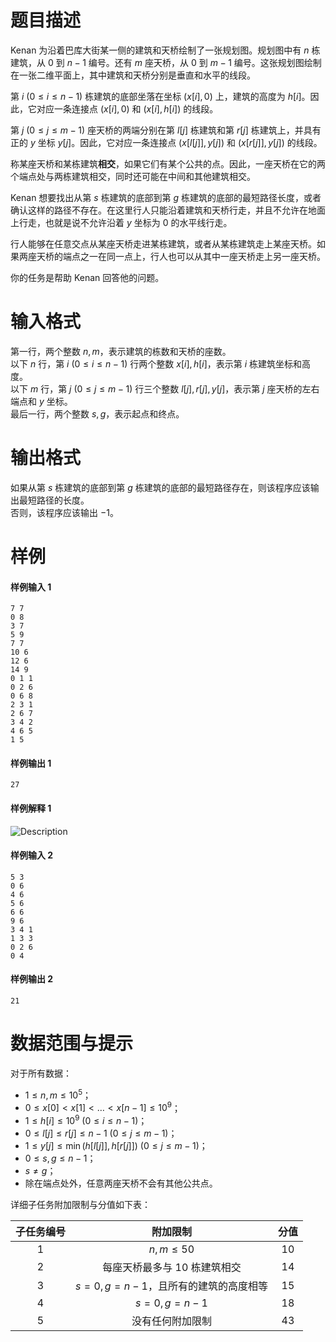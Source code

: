 
# 题目描述

Kenan 为沿着巴库大街某一侧的建筑和天桥绘制了一张规划图。规划图中有 $n$ 栋建筑，从 $0$ 到 $n-1$ 编号。还有 $m$ 座天桥，从 $0$ 到 $m-1$ 编号。这张规划图绘制在一张二维平面上，其中建筑和天桥分别是垂直和水平的线段。

第 $i\ (0 \le i \le n-1)$ 栋建筑的底部坐落在坐标 $(x[i],0)$ 上，建筑的高度为 $h[i]$。因此，它对应一条连接点 $(x[i],0)$ 和 $(x[i],h[i])$ 的线段。

第 $j\ (0 \le j \le m-1)$ 座天桥的两端分别在第 $l[j]$ 栋建筑和第 $r[j]$ 栋建筑上，并具有正的 $y$ 坐标 $y[j]$。因此，它对应一条连接点 $(x[l[j]],y[j])$ 和 $(x[r[j]],y[j])$ 的线段。

称某座天桥和某栋建筑**相交**，如果它们有某个公共的点。因此，一座天桥在它的两个端点处与两栋建筑相交，同时还可能在中间和其他建筑相交。

Kenan 想要找出从第 $s$ 栋建筑的底部到第 $g$ 栋建筑的底部的最短路径长度，或者确认这样的路径不存在。在这里行人只能沿着建筑和天桥行走，并且不允许在地面上行走，也就是说不允许沿着 $y$ 坐标为 $0$ 的水平线行走。

行人能够在任意交点从某座天桥走进某栋建筑，或者从某栋建筑走上某座天桥。如果两座天桥的端点之一在同一点上，行人也可以从其中一座天桥走上另一座天桥。

你的任务是帮助 Kenan 回答他的问题。

# 输入格式

第一行，两个整数 $n,m$，表示建筑的栋数和天桥的座数。  
以下 $n$ 行，第 $i\ (0 \le i \le n-1)$ 行两个整数 $x[i],h[i]$，表示第 $i$ 栋建筑坐标和高度。  
以下 $m$ 行，第 $j\ (0 \le j \le m-1)$ 行三个整数 $l[j],r[j],y[j]$，表示第 $j$ 座天桥的左右端点和 $y$ 坐标。  
最后一行，两个整数 $s,g$，表示起点和终点。

# 输出格式

如果从第 $s$ 栋建筑的底部到第 $g$ 栋建筑的底部的最短路径存在，则该程序应该输出最短路径的长度。  
否则，该程序应该输出 $-1$。

# 样例

#### 样例输入 1
```plain
7 7
0 8
3 7
5 9
7 7
10 6
12 6
14 9
0 1 1
0 2 6
0 6 8
2 3 1
2 6 7
3 4 2
4 6 5
1 5
```

#### 样例输出 1
```plain
27
```

#### 样例解释 1
![Description](source/loj/3180/img/aHR0cHM6Ly9sb2otaW1nLnVweXVuLm1lbmNpLm1lbXNldDAuY24vMjAxOS8wOC8wOS81ZDRkNWE5MGE5ODJhLnBuZw==.png)

#### 样例输入 2
```plain
5 3
0 6
4 6
5 6
6 6
9 6
3 4 1
1 3 3
0 2 6
0 4
```

#### 样例输出 2
```plain
21
```

# 数据范围与提示

对于所有数据：
- $1 \le n,m \le 10^5$；
- $0 \le x[0] < x[1] < \dots < x[n-1] \le 10^9$；
- $1 \le h[i] \le 10^9\ (0 \le i \le n-1)$；
- $0 \le l[j] \le r[j] \le n-1\ (0 \le j \le m-1)$；
- $1 \le y[j] \le \min(h[l[j]],h[r[j]])\ (0 \le j \le m-1)$；
- $0 \le s,g \le n-1$；
- $s \ne g$；
- 除在端点处外，任意两座天桥不会有其他公共点。

详细子任务附加限制与分值如下表：

| 子任务编号 |                           附加限制                           | 分值 |
| :--------: | :----------------------------------------------------------: | :--: |
|    $1$     |                       $n,m \le 50$                           | $10$ |
|    $2$     |              每座天桥最多与 $10$ 栋建筑相交                      | $14$ |
|    $3$     |                   $s = 0, g = n-1$，且所有的建筑的高度相等       | $15$ |
|    $4$     |                   $s = 0, g = n-1$                           | $18$ |
|    $5$     |                      没有任何附加限制                           | $43$ |

